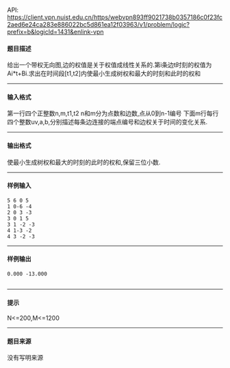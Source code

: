 API: https://client.vpn.nuist.edu.cn/https/webvpn893ff9021738b0357186c0f23fc2aed6e24ca283e886022bc5d861ea12f03963/v1/problem/logic?prefix=b&logicId=1431&enlink-vpn

#### 题目描述

给出一个带权无向图,边的权值是关于权值成线性关系的.第i条边t时刻的权值为Ai\*t+Bi.求出在时间段\[t1,t2\]内使最小生成树权和最大的时刻和此时的权和

---

#### 输入格式

第一行四个正整数n,m,t1,t2 n和m分为点数和边数,点从0到n-1编号 下面m行每行四个整数uv,a,b,分别描述每条边连接的端点编号和边权关于时间的变化关系.

---

#### 输出格式

使最小生成树权和最大的时刻的此时的权和,保留三位小数.

---

#### 样例输入
```
5 6 0 5
1 0-6 -4
2 0 3 -3
3 0 1 5
3 1 -2 -3
4 1-3 -2
4 3 -2 -3

```

---

#### 样例输出
```
0.000 -13.000


```

---

#### 提示

N<=200,M<=1200

---

#### 题目来源

没有写明来源